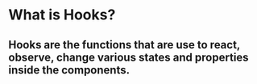 # What is Hooks?

## Hooks are the functions that are use to react, observe, change various states and properties inside the components.
